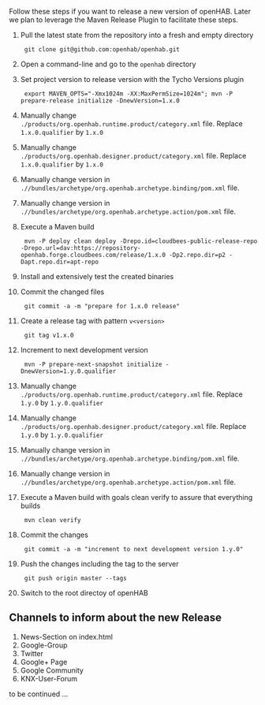 Follow these steps if you want to release a new version of openHAB. Later we plan to leverage the Maven Release Plugin to facilitate these steps.

1. Pull the latest state from the repository into a fresh and empty directory

        git clone git@github.com:openhab/openhab.git
1. Open a command-line and go to the `openhab` directory
1. Set project version to release version with the Tycho Versions plugin

        export MAVEN_OPTS="-Xmx1024m -XX:MaxPermSize=1024m"; mvn -P prepare-release initialize -DnewVersion=1.x.0
1. Manually change `./products/org.openhab.runtime.product/category.xml` file. Replace `1.x.0.qualifier` by `1.x.0`
1. Manually change `./products/org.openhab.designer.product/category.xml` file. Replace `1.x.0.qualifier` by `1.x.0`
1. Manually change version in `.//bundles/archetype/org.openhab.archetype.binding/pom.xml` file.
1. Manually change version in `.//bundles/archetype/org.openhab.archetype.action/pom.xml` file.
1. Execute a Maven build

        mvn -P deploy clean deploy -Drepo.id=cloudbees-public-release-repo -Drepo.url=dav:https://repository-openhab.forge.cloudbees.com/release/1.x.0 -Dp2.repo.dir=p2 -Dapt.repo.dir=apt-repo
1. Install and extensively test the created binaries
1. Commit the changed files

        git commit -a -m "prepare for 1.x.0 release"
1. Create a release tag with pattern `v<version>`

        git tag v1.x.0
1. Increment to next development version

        mvn -P prepare-next-snapshot initialize -DnewVersion=1.y.0.qualifier
1. Manually change `./products/org.openhab.runtime.product/category.xml` file. Replace `1.y.0` by `1.y.0.qualifier`
1. Manually change `./products/org.openhab.designer.product/category.xml` file. Replace `1.y.0` by `1.y.0.qualifier`
1. Manually change version in `.//bundles/archetype/org.openhab.archetype.binding/pom.xml` file.
1. Manually change version in `.//bundles/archetype/org.openhab.archetype.action/pom.xml` file.
1. Execute a Maven build with goals clean verify to assure that everything builds

        mvn clean verify
1. Commit the changes

        git commit -a -m "increment to next development version 1.y.0"
1. Push the changes including the tag to the server

        git push origin master --tags
1. Switch to the root directoy of openHAB

## Channels to inform about the new Release

1. News-Section on index.html
1. Google-Group
1. Twitter
1. Google+ Page
1. Google Community
1. KNX-User-Forum

to be continued …